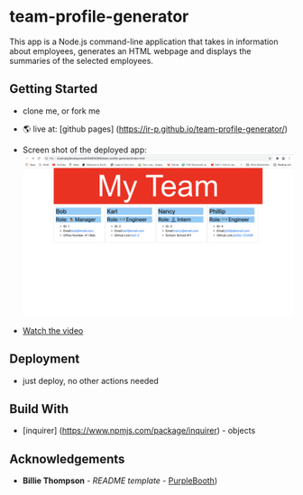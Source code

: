# team-profile-generator

This app is a Node.js command-line application that takes in information about employees, generates an HTML webpage and displays the summaries of the selected employees.

## Getting Started

* clone me, or fork me
* 🌎 live at: [github pages] (https://ir-p.github.io/team-profile-generator/)

* Screen shot of the deployed app: ![Screen Shot Of The Deployed App](assets/images/screenshot.jpg)

* [Watch the video](https://drive.google.com/file/d/1y5hO-CFNWCbHG7_mwkyrn6ikwW_Cdm1A/view?usp=sharing)
## Deployment
* just deploy, no other actions needed

## Build With 

* [inquirer] (https://www.npmjs.com/package/inquirer) - objects

## Acknowledgements
* **Billie Thompson** - *README template* - [PurpleBooth](https://github.com/PurpleBooth))

